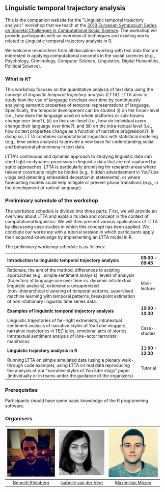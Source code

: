 ## Linguistic temporal trajectory analysis

This is the companion website for the "Linguistic temporal trajectory analysis" workshop that we teach at the [2018 European Symposium Series on Societal Challenges
in Computational Social Science](http://symposium.computationalsocialscience.eu/2018/). The workshop will provide participants with an overview of techniques and existing works related to Linguistic temporal trajectory analysis in R.

We welcome researchers from all disciplines working with text data that are interested in applying computational concepts in the social sciences (e.g., Psychology, Criminology, Computer Science, Linguistics, Digital Humanities, Political Science).

### What is it?

This workshop focuses on the quantitative analysis of text data using the concept of *linguistic temporal trajectory analysis (LTTA)*. LTTA aims to study how the use of language develops over time by continuously analysing semantic properties of temporal representations of language. Specifically, the temporal development can be studied (i) on the forum-level (i.e., how does the language used on whole platforms or sub-forums change over time?), (ii) on the user-level (i.e., how do individual users change their language over time?), and (iii) on the intra-textual level (i.e., how do text properties change as a function of narrative progression?). In doing so, LTTA combines computational linguistics with statistical modeling (e.g., time series analysis) to provide a new base for understanding social and behavioral phenomena in text data. 

LTTA's continuous and dynamic approach to studying linguistic data can shed light on dynamic processes in linguistic data that are not captured by static approaches. LTTA is particularly promising for research areas where relevant constructs might be hidden (e.g., hidden advertisement in YouTube vlogs and detecting embedded deception in statements), or where forecasting models could help mitigate or prevent phase transitions (e.g., in the development of radical language). 

### Preliminary schedule of the workshop

The workshop schedule is divided into three parts. First, we will provide an overview about LTTA and explain its idea and concept in the context of computational linguistics. We will then present various applications of LTTA by discussing case studies in which this concept has been applied. We conclude our workshop with a tutorial session in which participants apply their acquired knowledge by implementing an LTTA model in R.

The preliminary workshop schedule is as follows:

| Introduction to linguistic temporal trajectory analysis | 09:00 - 09:45     |
| :--------------------------------------- | :---------------- |
| Rationale, the aim of the method, differences to existing approaches (e.g., simple sentiment analysis), levels of analysis  (trajectory of language use over time vs. dynamic intratextual linguistic analysis),  extensions: unsupervised (non-)hierarchical clustering of temporal patterns, supervised machine learning with temporal patterns, breakpoint estimation of non-stationary linguistic time series data. | Mini-lecture      |
| **Examples of linguistic temporal trajectory analysis** | **10:00 - 10:30** |
| Linguistic trajectories of far-right extremists,  intratextual sentiment analysis of narrative styles of YouTube vloggers, narrative trajectories in TED talks, emotional arcs of stories,  Intratextual sentiment analysis of lone-actor terrorists’ manifestos | Case-studies      |
| **Linguistic trajectory analysis in R**  | **11:00 - 12:30** |
| Running LTTA on simple simulated data (using a plenary walk-through code example),  using LTTA on real data reproducing the analysis of our "narrative styles of YouTube vlogs" paper (individually or in teams under the guidance of the organizers) | Tutorial          |


### Prerequisites

Participants should have some basic knowledge of the R programming software. 

### Organisers

|    ![Bennett](bennett.jpg)     |    ![Isabelle](isabelle.jpg)    |     ![Max](max.jpg)     |
| :--------------------------------------: | :--------------------------------------: | :-----------------------------------: |
| [Bennett Kleinberg](http://bkleinberg.net) | [Isabelle van der Vegt](https://twitter.com/Isabellevdv) | [Maximilian Mozes](http://mmozes.net) |

